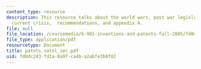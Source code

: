 ```yaml
---
content_type: resource
description: This resource talks about the world wars, post war legislation sections,
  current crisis,  recommendations, and appendix A.
file: null
file_location: /coursemedia/6-901-inventions-and-patents-fall-2005/fd0dc243fd1a8a97ca4ba2abfe3b0f02_patnts_natnl_sec.pdf
file_type: application/pdf
resourcetype: Document
title: patnts_natnl_sec.pdf
uid: fd0dc243-fd1a-8a97-ca4b-a2abfe3b0f02
---
```

